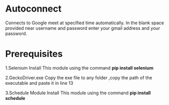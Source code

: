 # Autoconnect

Connects to Google meet at specified time automatically. 
In the blank space provided near username and password enter your gmail address and your password.

# Prerequisites

1.Selenium
Install This module using the command **pip install selenium** 

2.GeckoDriver.exe
Copy the exe file to any folder ,copy the path of the executable and paste it in line 13

3.Schedule Module
Install This module using the command **pip install schedule** 
